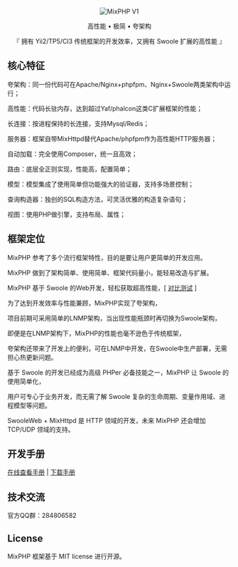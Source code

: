<br>

<p align="center">
<img src="https://git.kancloud.cn/repos/onanying/mixphp1/raw/ba9d4f9d235c24da0a7b8d8a8aa53a57b8e83331/images/logo.png?access-token=1899f10823ef02e1745183298b8c71d3" alt="MixPHP V1">
</p>

<p align="center">高性能 • 极简 • 夸架构</p>

<p align="center">『 拥有 Yii2/TP5/CI3 传统框架的开发效率，又拥有 Swoole 扩展的高性能 』</p>

## 核心特征

夸架构：同一份代码可在Apache/Nginx+phpfpm、Nginx+Swoole两类架构中运行；

高性能：代码长驻内存，达到超过Yaf/phalcon这类C扩展框架的性能；

长连接：按进程保持的长连接，支持Mysql/Redis；

服务器：框架自带MixHttpd替代Apache/phpfpm作为高性能HTTP服务器；

自动加载：完全使用Composer，统一且高效；

路由：底层全正则实现，性能高，配置简单；

模型：模型集成了使用简单但功能强大的验证器，支持多场景控制；

查询构造器：独创的SQL构造方法，可灵活优雅的构造复杂语句；

视图：使用PHP做引擎，支持布局、属性；

## 框架定位

MixPHP 参考了多个流行框架特性，目的是要让用户更简单的开发应用。

MixPHP 做到了架构简单、使用简单、框架代码量小，能轻易改造与扩展。

MixPHP 基于 Swoole 的Web开发，轻松获取超高性能，[ [对比测试](http://www.jianshu.com/p/0ce1a9885e01) ]

为了达到开发效率与性能兼顾，MixPHP实现了夸架构，

项目前期可采用简单的LNMP架构，当出现性能瓶颈时再切换为Swoole架构，

即便是在LNMP架构下，MixPHP的性能也毫不逊色于传统框架，

夸架构还带来了开发上的便利，可在LNMP中开发，在Swoole中生产部署，无需担心热更新问题。

基于 Swoole 的开发已经成为高级 PHPer 必备技能之一，MixPHP 让 Swoole 的使用简单化，

用户可专心于业务开发，而无需了解 Swoole 复杂的生命周期、变量作用域、进程模型等问题。

SwooleWeb + MixHttpd 是 HTTP 领域的开发，未来 MixPHP 还会增加 TCP/UDP 领域的支持。


## 开发手册
 
[在线查看手册](https://www.kancloud.cn/onanying/mixphp1/379324) | [下载手册](https://www.kancloud.cn/onanying/mixphp1)

## 技术交流

官方QQ群：284806582

## License

MixPHP 框架基于 MIT license 进行开源。
